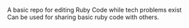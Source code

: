 A basic repo for editing Ruby Code while tech problems exist <br />
Can be used for sharing basic ruby code with others.

